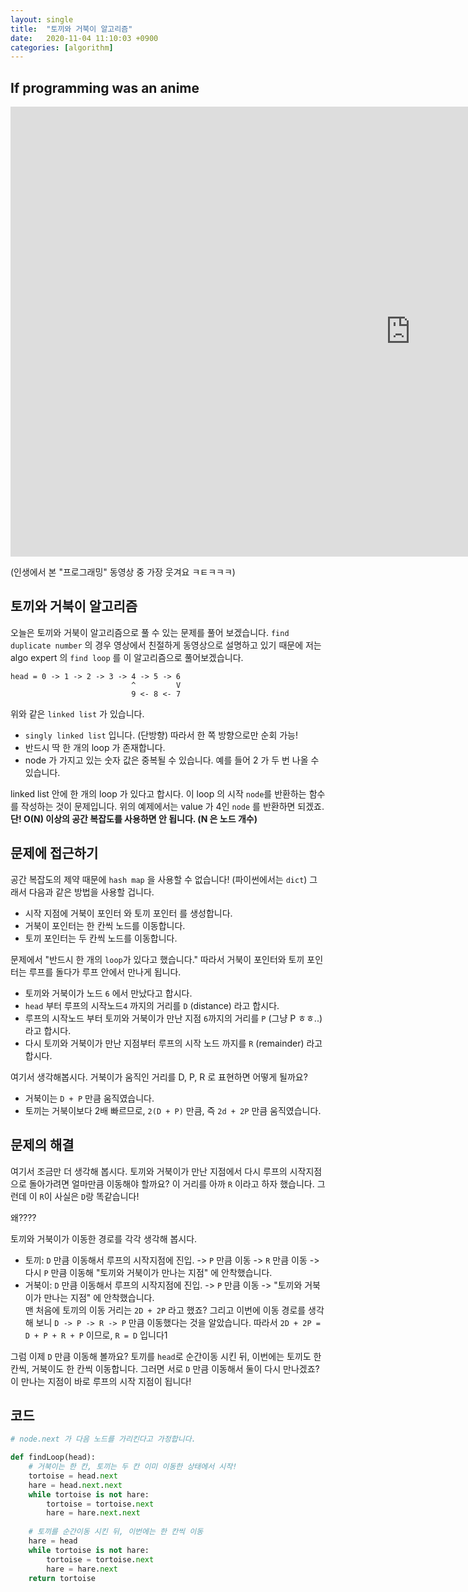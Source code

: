 ```yaml
---
layout: single
title:  "토끼와 거북이 알고리즘"
date:   2020-11-04 11:10:03 +0900
categories: [algorithm]
--- 
```


## If programming was an anime

<iframe width="1280" height="720" src="https://www.youtube.com/embed/pKO9UjSeLew" frameborder="0" allow="accelerometer; autoplay; clipboard-write; encrypted-media; gyroscope; picture-in-picture" allowfullscreen></iframe>

(인생에서 본 "프로그래밍" 동영상 중 가장 웃겨요 ㅋㅌㅋㅋㅋ)

## 토끼와 거북이 알고리즘
오늘은 토끼와 거북이 알고리즘으로 풀 수 있는 문제를 풀어 보겠습니다.
`find duplicate number` 의 경우 영상에서 친절하게 동영상으로 설명하고 있기 때문에
저는 algo expert 의 `find loop` 를 이 알고리즘으로 풀어보겠습니다.

```
head = 0 -> 1 -> 2 -> 3 -> 4 -> 5 -> 6
                           ^         V
                           9 <- 8 <- 7
```
위와 같은 `linked list` 가 있습니다.
* `singly linked list` 입니다. (단방향) 따라서 한 쪽 방향으로만 순회 가능!
* 반드시 딱 한 개의 loop 가 존재합니다.
* node 가 가지고 있는 숫자 값은 중복될 수 있습니다. 예를 들어 2 가 두 번 나올 수 있습니다.

linked list 안에 한 개의 loop 가 있다고 합시다. 이 loop 의 시작 `node`를 반환하는
함수를 작성하는 것이 문제입니다. 위의 예제에서는 value 가 4인 `node` 를 반환하면 되겠죠.
**단! O(N) 이상의 공간 복잡도를 사용하면 안 됩니다. (N 은 노드 개수)**


## 문제에 접근하기
공간 복잡도의 제약 때문에 `hash map` 을 사용할 수 없습니다! (파이썬에서는 `dict`)
그래서 다음과 같은 방법을 사용할 겁니다.
* 시작 지점에 거북이 포인터 와 토끼 포인터 를 생성합니다.
* 거북이 포인터는 한 칸씩 노드를 이동합니다.
* 토끼 포인터는 두 칸씩 노드를 이동합니다.

문제에서 "반드시 한 개의 `loop`가 있다고 했습니다." 따라서 거북이 포인터와 토끼 포인터는
루프를 돌다가 루프 안에서 만나게 됩니다.

* 토끼와 거북이가 노드 `6` 에서 만났다고 합시다.
* `head` 부터 루프의 시작노드`4` 까지의 거리를 `D` (distance) 라고 합시다.
* 루프의 시작노드 부터 토끼와 거북이가 만난 지점 `6`까지의 거리를 `P` (그냥 P ㅎㅎ..) 라고 합시다.
* 다시 토끼와 거북이가 만난 지점부터 루프의 시작 노드 까지를 `R` (remainder) 라고 합시다. 

여기서 생각해봅시다. 거북이가 움직인 거리를 D, P, R 로 표현하면 어떻게 될까요?
* 거북이는 `D + P` 만큼 움직였습니다.
* 토끼는 거북이보다 2배 빠르므로, `2(D + P)` 만큼, 즉 `2d + 2P` 만큼 움직였습니다.

## 문제의 해결

여기서 조금만 더 생각해 봅시다. 토끼와 거북이가 만난 지점에서 다시 루프의 시작지점으로
돌아가려면 얼마만큼 이동해야 할까요? 이 거리를 아까 `R` 이라고 하자 했습니다.
그런데 이 `R`이 사실은 `D`랑 똑같습니다!

왜????

토끼와 거북이가 이동한 경로를 각각 생각해 봅시다.
* 토끼: `D` 만큼 이동해서 루프의 시작지점에 진입. -> `P` 만큼 이동 -> `R` 만큼 이동 -> 다시 `P` 만큼 이동해 
  "토끼와 거북이가 만나는 지점" 에 안착했습니다.
* 거북이: `D` 만큼 이동해서 루프의 시작지점에 진입. -> `P` 만큼 이동 -> "토끼와 거북이가 만나는 지점" 에 안착했습니다.  
맨 처음에 토끼의 이동 거리는 `2D + 2P` 라고 했죠? 그리고 이번에 이동 경로를 생각해 보니 `D -> P -> R -> P` 만큼 이동했다는 것을 알았습니다.
따라서 `2D + 2P = D + P + R + P` 이므로, `R = D` 입니다1

그럼 이제 `D` 만큼 이동해 볼까요? 토끼를 `head`로 순간이동 시킨 뒤, 이번에는 토끼도 한 칸씩, 거북이도 한 칸씩 이동합니다.
그러면 서로 `D` 만큼 이동해서 둘이 다시 만나겠죠? 이 만나는 지점이 바로 루프의 시작 지점이 됩니다!


## 코드

```python
# node.next 가 다음 노드를 가리킨다고 가정합니다.

def findLoop(head):
    # 거북이는 한 칸, 토끼는 두 칸 이미 이동한 상태에서 시작!
    tortoise = head.next
    hare = head.next.next
    while tortoise is not hare:
        tortoise = tortoise.next
        hare = hare.next.next
    
    # 토끼를 순간이동 시킨 뒤, 이번에는 한 칸씩 이동
    hare = head
    while tortoise is not hare:
        tortoise = tortoise.next
        hare = hare.next
    return tortoise
```

 

